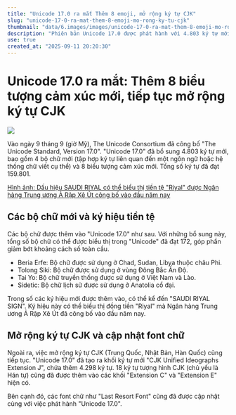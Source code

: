 ```yaml
---
title: "Unicode 17.0 ra mắt Thêm 8 emoji, mở rộng ký tự CJK"
slug: "unicode-17-0-ra-mat-them-8-emoji-mo-rong-ky-tu-cjk"
thumbnail: "data/6.images/images/unicode-17-0-ra-mat-them-8-emoji-mo-rong-ky-tu-cjk.webp"
description: "Phiên bản Unicode 17.0 được phát hành với 4.803 ký tự mới, bao gồm 8 biểu tượng cảm xúc và 4 bộ chữ mới như Tai Yo của Việt Nam, cùng việc mở rộng ký tự CJK."
use: true
created_at: "2025-09-11 20:20:30"
---
```


# Unicode 17.0 ra mắt: Thêm 8 biểu tượng cảm xúc mới, tiếp tục mở rộng ký tự CJK

![](/images/20250910-00000007-impwfw-000-1-view.webp)

Vào ngày 9 tháng 9 (giờ Mỹ), The Unicode Consortium đã công bố "The Unicode Standard, Version 17.0". "Unicode 17.0" đã bổ sung 4.803 ký tự mới, bao gồm 4 bộ chữ mới (tập hợp ký tự liên quan đến một ngôn ngữ hoặc hệ thống chữ viết cụ thể) và 8 biểu tượng cảm xúc mới. Tổng số ký tự đã đạt 159.801.

[Hình ảnh: Dấu hiệu SAUDI RIYAL có thể biểu thị tiền tệ "Riyal" được Ngân hàng Trung ương Ả Rập Xê Út công bố vào đầu năm nay](https://forest.watch.impress.co.jp/img/wf/docs/2046/141/html/image2.png.html)

## Các bộ chữ mới và ký hiệu tiền tệ

Các bộ chữ được thêm vào "Unicode 17.0" như sau. Với những bổ sung này, tổng số bộ chữ có thể được biểu thị trong "Unicode" đã đạt 172, góp phần giảm bớt khoảng cách số toàn cầu.

*   Beria Erfe: Bộ chữ được sử dụng ở Chad, Sudan, Libya thuộc châu Phi.
*   Tolong Siki: Bộ chữ được sử dụng ở vùng Đông Bắc Ấn Độ.
*   Tai Yo: Bộ chữ truyền thống được sử dụng ở Việt Nam và Lào.
*   Sidetic: Bộ chữ lịch sử được sử dụng ở Anatolia cổ đại.

Trong số các ký hiệu mới được thêm vào, có thể kể đến "SAUDI RIYAL SIGN". Ký hiệu này có thể biểu thị đồng tiền "Riyal" mà Ngân hàng Trung ương Ả Rập Xê Út đã công bố vào đầu năm nay.

## Mở rộng ký tự CJK và cập nhật font chữ

Ngoài ra, việc mở rộng ký tự CJK (Trung Quốc, Nhật Bản, Hàn Quốc) cũng tiếp tục. "Unicode 17.0" đã tạo ra khối ký tự mới "CJK Unified Ideographs Extension J", chứa thêm 4.298 ký tự. 18 ký tự tượng hình CJK (chủ yếu là Hán tự) cũng đã được thêm vào các khối "Extension C" và "Extension E" hiện có.

Bên cạnh đó, các font chữ như "Last Resort Font" cũng đã được cập nhật cùng với việc phát hành "Unicode 17.0".